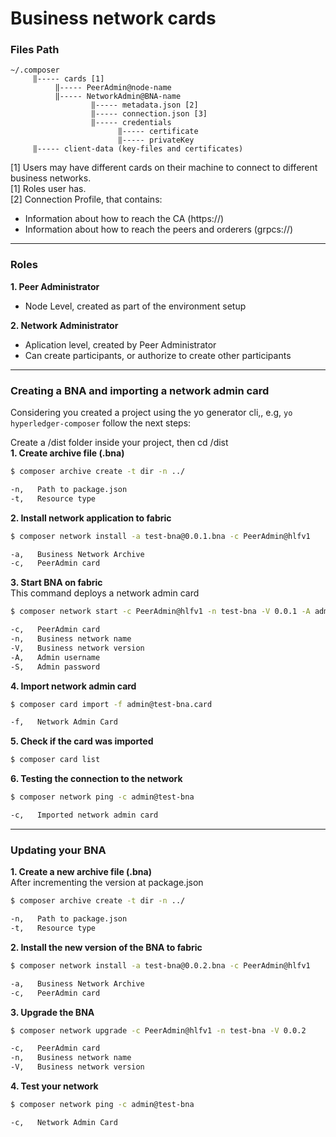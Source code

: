 # Business network cards 

### Files Path
```
~/.composer  
     ‖----- cards [1]  
          ‖----- PeerAdmin@node-name  
          ‖----- NetworkAdmin@BNA-name  
                  ‖----- metadata.json [2]  
                  ‖----- connection.json [3]  
                  ‖----- credentials  
                        ‖----- certificate  
                        ‖----- privateKey  
     ‖----- client-data (key-files and certificates)  
```
[1] Users may have different cards on their machine to connect to different business networks.  
[1] Roles user has.  
[2] Connection Profile, that contains:  
- Information about how to reach the CA (https://)  
- Information about how to reach the peers and orderers (grpcs://)  

---
### Roles
**1. Peer Administrator**  
- Node Level, created as part of the environment setup

**2. Network Administrator**  
- Aplication level, created by Peer Administrator  
- Can create participants, or authorize to create other participants  
---
### Creating a BNA and importing a network admin card

Considering you created a project using the yo generator cli,, e.g, `yo hyperledger-composer` follow the next steps:  

Create a /dist folder inside your project, then cd /dist  
**1. Create archive file (.bna)**  
```sh
$ composer archive create -t dir -n ../

-n,   Path to package.json  
-t,   Resource type  
```

**2. Install network application to fabric**
```sh
$ composer network install -a test-bna@0.0.1.bna -c PeerAdmin@hlfv1

-a,   Business Network Archive
-c,   PeerAdmin card
```

**3. Start BNA on fabric**  
This command deploys a network admin card
```sh
$ composer network start -c PeerAdmin@hlfv1 -n test-bna -V 0.0.1 -A admin -S adminpw

-c,   PeerAdmin card
-n,   Business network name
-V,   Business network version
-A,   Admin username
-S,   Admin password
```

**4. Import network admin card**
```sh
$ composer card import -f admin@test-bna.card

-f,   Network Admin Card
```

**5. Check if the card was imported**
```sh
$ composer card list
```

**6. Testing the connection to the network**
```sh
$ composer network ping -c admin@test-bna

-c,   Imported network admin card
```
---
### Updating your BNA

**1. Create a new archive file (.bna)**  
After incrementing the version at package.json
```sh
$ composer archive create -t dir -n ../

-n,   Path to package.json  
-t,   Resource type  
```

**2. Install the new version of the BNA to fabric**  
```sh
$ composer network install -a test-bna@0.0.2.bna -c PeerAdmin@hlfv1

-a,   Business Network Archive
-c,   PeerAdmin card
```

**3. Upgrade the BNA**  
```sh
$ composer network upgrade -c PeerAdmin@hlfv1 -n test-bna -V 0.0.2

-c,   PeerAdmin card
-n,   Business network name
-V,   Business network version
```

**4. Test your network**
```sh
$ composer network ping -c admin@test-bna

-c,   Network Admin Card
```

